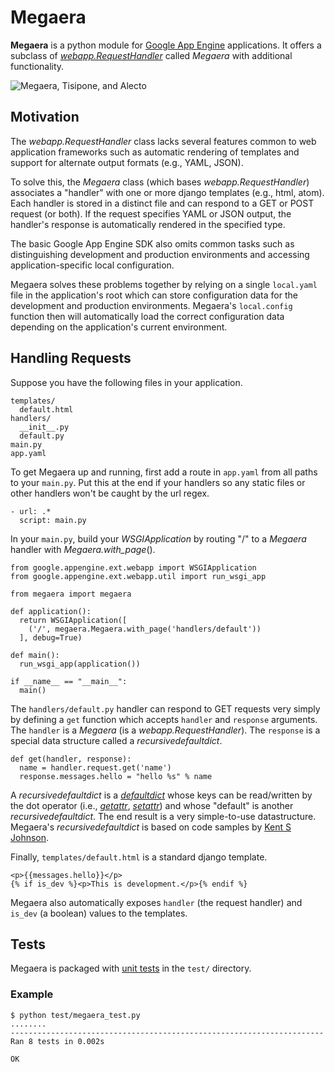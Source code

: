 # Megaera

**Megaera** is a python module for [Google App Engine](http://code.google.com/appengine/) applications. It offers a subclass of _[webapp.RequestHandler](http://code.google.com/appengine/docs/python/tools/webapp/requesthandlerclass.html)_ called _Megaera_ with additional functionality.

![Megaera, Tisipone, and Alecto](/dodgeballcannon/megaera/raw/master/megaera.jpg)

## Motivation

The _webapp.RequestHandler_ class lacks several features common to web application frameworks such as automatic rendering of templates and support for alternate output formats (e.g., YAML, JSON).

To solve this, the _Megaera_ class (which bases _webapp.RequestHandler_) associates a "handler" with one or more django templates (e.g., html, atom). Each handler is stored in a distinct file and can respond to a GET or POST request (or both). If the request specifies YAML or JSON output, the handler's response is automatically rendered in the specified type.

The basic Google App Engine SDK also omits common tasks such as distinguishing development and production environments and accessing application-specific local configuration.

Megaera solves these problems together by relying on a single `local.yaml` file in the application's root which can store configuration data for the development and production environments. Megaera's `local.config` function then will automatically load the correct configuration data depending on the application's current environment.

## Handling Requests

Suppose you have the following files in your application.

    templates/
      default.html
    handlers/
      __init__.py
      default.py
    main.py
    app.yaml

To get Megaera up and running, first add a route in `app.yaml` from all paths to your `main.py`. Put this at the end if your handlers so any static files or other handlers won't be caught by the url regex.

    - url: .*
      script: main.py

In your `main.py`, build your _WSGIApplication_ by routing "/" to a _Megaera_ handler with _Megaera.with_page_().

    from google.appengine.ext.webapp import WSGIApplication
    from google.appengine.ext.webapp.util import run_wsgi_app
    
    from megaera import megaera
    
    def application():
      return WSGIApplication([
        ('/', megaera.Megaera.with_page('handlers/default'))
      ], debug=True)
    
    def main():
      run_wsgi_app(application())
    
    if __name__ == "__main__":
      main()

The `handlers/default.py` handler can respond to GET requests very simply by defining a `get` function which accepts `handler` and `response` arguments. The `handler` is a _Megaera_ (is a _webapp.RequestHandler_). The `response` is a special data structure called a _recursivedefaultdict_.

    def get(handler, response):
      name = handler.request.get('name')
      response.messages.hello = "hello %s" % name

A _recursivedefaultdict_ is a _[defaultdict](http://docs.python.org/library/collections.html#collections.defaultdict)_ whose keys can be read/written by the dot operator (i.e., _[getattr](http://docs.python.org/reference/datamodel.html#object.__getattr__)_, _[setattr](http://docs.python.org/reference/datamodel.html#object.__setattr__)_) and whose "default" is another _recursivedefaultdict_. The end result is a very simple-to-use datastructure. Megaera's _recursivedefaultdict_ is based on code samples by [Kent S Johnson](http://personalpages.tds.net/~kent37/kk/00013.html).

Finally, `templates/default.html` is a standard django template.

    <p>{{messages.hello}}</p>
    {% if is_dev %}<p>This is development.</p>{% endif %}

Megaera also automatically exposes `handler` (the request handler) and `is_dev` (a boolean) values to the templates.

## Tests

Megaera is packaged with [unit tests](http://docs.python.org/library/unittest.html) in the `test/` directory. 
### Example

    $ python test/megaera_test.py
    ........
    ----------------------------------------------------------------------
    Ran 8 tests in 0.002s

    OK
